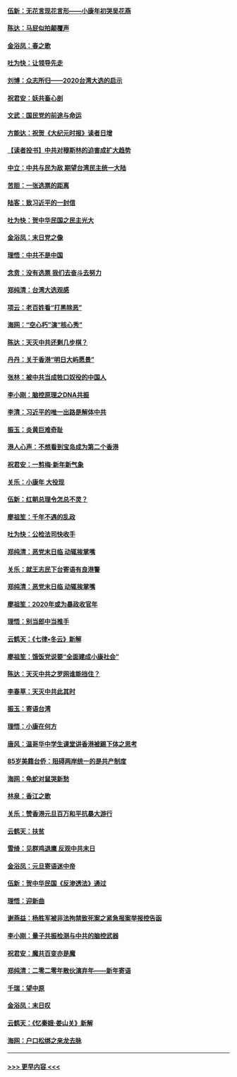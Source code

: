#### [伍新：无花言现花言形——小康年初哭吴花燕](../pages/nsc993/n11800044.md?t=01180444) 
#### [陈达：马屁似拍颠覆声](../pages/nsc993/n11800010.md?t=01180444) 
#### [金浴凤：春之歌](../pages/nsc993/n11797687.md?t=01180444) 
#### [吐为快：让领导先走](../pages/nsc993/n11797512.md?t=01180444) 
#### [刘博：众志所归——2020台湾大选的启示](../pages/nsc993/n11796878.md?t=01180444) 
#### [祝君安：妖共畜心剖](../pages/nsc993/n11794273.md?t=01180444) 
#### [文武：国民党的前途与命运](../pages/nsc993/n11794198.md?t=01180444) 
#### [方能达：祝贺《大纪元时报》读者日增](../pages/nsc993/n11793807.md?t=01180444) 
#### [【读者投书】中共对穆斯林的迫害成扩大趋势](../pages/nsc993/n11791371.md?t=01180444) 
#### [中立：中共与民为敌 期望台湾民主统一大陆](../pages/nsc993/n11790392.md?t=01180444) 
#### [苦胆：一张选票的距离](../pages/nsc993/n11788914.md?t=01180444) 
#### [陆客：致习近平的一封信](../pages/nsc993/n11788867.md?t=01180444) 
#### [吐为快：贺中华民国之民主光大](../pages/nsc993/n11788618.md?t=01180444) 
#### [金浴凤：末日党之像](../pages/nsc993/n11787475.md?t=01180444) 
#### [理悟：中共不是中国](../pages/nsc993/n11787463.md?t=01180444) 
#### [念贲：没有选票  我们去奋斗去努力](../pages/nsc993/n11787398.md?t=01180444) 
#### [郑纯清：台湾大选观感](../pages/nsc993/n11786210.md?t=01180444) 
#### [项云：老百姓看“打黑除恶”](../pages/nsc993/n11785398.md?t=01180444) 
#### [海网：“空心朽”演“核心秀”](../pages/nsc993/n11783874.md?t=01180444) 
#### [陈达：天灭中共还剩几步棋？](../pages/nsc993/n11783719.md?t=01180444) 
#### [丹丹：关于香港“明日大屿愿景”](../pages/nsc993/n11783273.md?t=01180444) 
#### [张林：被中共当成牲口奴役的中国人](../pages/nsc993/n11782397.md?t=01180444) 
#### [李小刚：脑控原理之DNA共振](../pages/nsc993/n11780962.md?t=01180444) 
#### [李清：习近平的唯一出路是解体中共](../pages/nsc993/n11780866.md?t=01180444) 
#### [振玉：炎黄巨难奇耻](../pages/nsc993/n11779632.md?t=01180444) 
#### [港人心声：不想看到宝岛成为第二个香港](../pages/nsc993/n11778817.md?t=01180444) 
#### [祝君安：一剪梅‧新年新气象](../pages/nsc993/n11776340.md?t=01180444) 
#### [关乐：小康年 大役现](../pages/nsc993/n11774213.md?t=01180444) 
#### [伍新：红朝总理令怎总不灵？](../pages/nsc993/n11770813.md?t=01180444) 
#### [廖祖笙：千年不遇的乱政](../pages/nsc993/n11770373.md?t=01180444) 
#### [吐为快：公检法司快收手](../pages/nsc993/n11770359.md?t=01180444) 
#### [郑纯清：恶党末日临 动辄挨掌嘴](../pages/nsc993/n11769912.md?t=01180444) 
#### [关乐：就王志民下台寄语有良港警](../pages/nsc993/n11769903.md?t=01180444) 
#### [郑纯清：恶党末日临 动辄挨掌嘴](../pages/nsc993/n11769356.md?t=01180444) 
#### [廖祖笙：2020年或为暴政收官年](../pages/nsc993/n11768216.md?t=01180444) 
#### [理悟：别当郎中当推手](../pages/nsc993/n11768243.md?t=01180444) 
#### [云鹤天：《七律▪冬云》新解](../pages/nsc993/n11768204.md?t=01180444) 
#### [廖祖笙：饿饭党说要“全面建成小康社会”](../pages/nsc993/n11767482.md?t=01180444) 
#### [陈达：天灭中共之罗网谁能挡住？](../pages/nsc993/n11767465.md?t=01180444) 
#### [李春草：天灭中共此其时](../pages/nsc993/n11767452.md?t=01180444) 
#### [振玉：寄语台湾](../pages/nsc993/n11767432.md?t=01180444) 
#### [理悟：小康在何方](../pages/nsc993/n11767394.md?t=01180444) 
#### [唐风：温哥华中学生课堂讲香港被踢下体之思考](../pages/nsc993/n11766848.md?t=01180444) 
#### [85岁美籍台侨：阻碍两岸统一的是共产制度](../pages/nsc993/n11765043.md?t=01180444) 
#### [海网：龟蛇对鼠哭新愁](../pages/nsc993/n11764895.md?t=01180444) 
#### [林泉：香江之歌](../pages/nsc993/n11764415.md?t=01180444) 
#### [关乐：赞香港元旦百万和平抗暴大游行](../pages/nsc993/n11764382.md?t=01180444) 
#### [云鹤天：扶贫](../pages/nsc993/n11764245.md?t=01180444) 
#### [雪绮：见群鸡退鹰  反观中共末日](../pages/nsc993/n11762112.md?t=01180444) 
#### [金浴凤：元旦寄语迷中帝](../pages/nsc993/n11761788.md?t=01180444) 
#### [伍新：贺中华民国《反渗透法》通过](../pages/nsc993/n11761994.md?t=01180444) 
#### [理悟：迎新曲](../pages/nsc993/n11761152.md?t=01180444) 
#### [谢燕益：杨胜军被非法拘禁致死案之紧急报案举报控告函](../pages/nsc993/n11756134.md?t=01180444) 
#### [李小刚：量子共振检测与中共的脑控武器](../pages/nsc993/n11754518.md?t=01180444) 
#### [祝君安：魔共百变亦是魔](../pages/nsc993/n11754469.md?t=01180444) 
#### [郑纯清：二零二零年散伙演弃年——新年寄语](../pages/nsc993/n11754195.md?t=01180444) 
#### [千瑞：望中原](../pages/nsc993/n11754159.md?t=01180444) 
#### [金浴凤：末日叹](../pages/nsc993/n11752359.md?t=01180444) 
#### [云鹤天：《忆秦娥‧娄山关》新解](../pages/nsc993/n11752348.md?t=01180444) 
#### [海网：户口松绑之来龙去脉](../pages/nsc993/n11752328.md?t=01180444) 

----
#### [ >>> 更早内容 <<< ](../indexes/nsc993-earlier.md)
